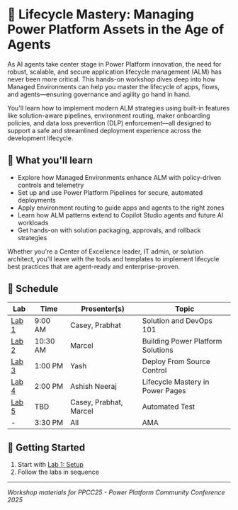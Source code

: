 # 🚀 Lifecycle Mastery: Managing Power Platform Assets in the Age of Agents

As AI agents take center stage in Power Platform innovation, the need for robust, scalable, and secure application lifecycle management (ALM) has never been more critical. This hands-on workshop dives deep into how Managed Environments can help you master the lifecycle of apps, flows, and agents—ensuring governance and agility go hand in hand.

You'll learn how to implement modern ALM strategies using built-in features like solution-aware pipelines, environment routing, maker onboarding policies, and data loss prevention (DLP) enforcement—all designed to support a safe and streamlined deployment experience across the development lifecycle.

## 🎯 What you'll learn

- Explore how Managed Environments enhance ALM with policy-driven controls and telemetry
- Set up and use Power Platform Pipelines for secure, automated deployments
- Apply environment routing to guide apps and agents to the right zones
- Learn how ALM patterns extend to Copilot Studio agents and future AI workloads
- Get hands-on with solution packaging, approvals, and rollback strategies

Whether you're a Center of Excellence leader, IT admin, or solution architect, you'll leave with the tools and templates to implement lifecycle best practices that are agent-ready and enterprise-proven.

## 📅 Schedule

| Lab | Time | Presenter(s) | Topic |
| --- | --- | --- | --- |
| [Lab 1](docs/labs/lab1/Readme.md) | 9:00 AM | Casey, Prabhat | Solution and DevOps 101 |
| [Lab 2](docs/labs/lab2/Readme.md) | 10:30 AM | Marcel | Building Power Platform Solutions |
| [Lab 3](docs/labs/lab3/Readme.md) | 1:00 PM | Yash | Deploy From Source Control |
| [Lab 4](docs/labs/lab4/Readme.md) | 2:00 PM | Ashish Neeraj | Lifecycle Mastery in Power Pages |
| [Lab 5](docs/labs/lab5/Readme.md) | TBD | Casey, Prabhat, Marcel | Automated Test |
| - | 3:30 PM | All | AMA |

## 🚀 Getting Started

1. Start with [Lab 1: Setup](labs/lab1/Readme.md)
1. Follow the labs in sequence

---

*Workshop materials for PPCC25 - Power Platform Community Conference 2025*
